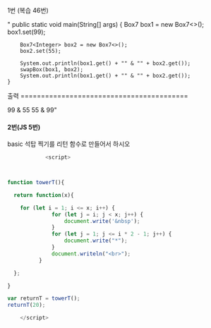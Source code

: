 1번 (복습 46번)

"    public static void main(String[] args) {
        Box7<Integer> box1 = new Box7<>();
        box1.set(99);

        Box7<Integer> box2 = new Box7<>();
        box2.set(55);

        System.out.println(box1.get() + "" & "" + box2.get());
        swapBox(box1, box2); 
        System.out.println(box1.get() + "" & "" + box2.get());
    }

출력 =========================================

99 & 55
55 & 99"



#### 2번(JS 5번)
basic 석탑 찍기를 리턴 함수로 만들어서 하시오

```javascript
            <script>



function towerT(){

  return function(x){

    for (let i = 1; i <= x; i++) {
              for (let j = i; j < x; j++) {
                  document.write('&nbsp');
              }
              for (let j = 1; j <= i * 2 - 1; j++) {
                  document.write("*");
              }
              document.writeln("<br>");
          }

  };

}

var returnT = towerT();
returnT(20);

    </script>
        
```
